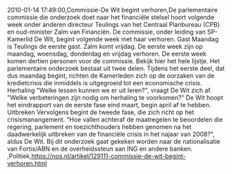 2010-01-14 17:49:00,Commissie-De Wit begint verhoren,De parlementaire commissie die onderzoek doet naar het financiële stelsel hoort volgende week onder anderen directeur Teulings van het Centraal Planbureau (CPB) en oud-minister Zalm van Financiën. De commissie, onder leiding van SP-Kamerlid De Wit, begint volgende week met haar verhoren. Gast Maandag is Teulings de eerste gast. Zalm komt vrijdag. De eerste week zijn op maandag, woensdag, donderdag en vrijdag verhoren. De eerste week komen dertien personen voor de commissie. Bekijk hier het hele lijstje. Het parlementaire onderzoek bestaat uit twee delen. Tijdens het eerste deel, dat dus maandag begint, richten de Kamerleden zich op de oorzaken van de kredietcrisis die inmiddels is uitgegroeid tot een economische crisis. Herhaling "Welke lessen kunnen we er uit leren?", vraagt De Wit zich af. "Welke verbeteringen zijn nodig om herhaling te voorkomen?" De Wit hoopt het eindrapport van de eerste fase eind maart, begin april af te hebben. Uitbreken Vervolgens begint de tweede fase, die zich richt op het crisismanangement. "Hoe vallen achteraf de maatregelen te beoordelen die regering, parlement en toezichthouders hebben genomen na het daadwerkelijk uitbreken van de financiële crisis in het najaar van 2008?", aldus De Wit. Bij dit onderzoek gaat gekeken worden naar de nationalisatie van Fortis/ABN en de overheidssteun aan ING en andere banken. ,Politiek,https://nos.nl/artikel/129111-commissie-de-wit-begint-verhoren.html